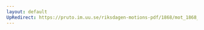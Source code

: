 ```yaml
---
layout: default
UpRedirect: https://pruto.im.uu.se/riksdagen-motions-pdf/1868/mot_1868__ak__224/mot_1868__ak__224-002.pdf
---
```


